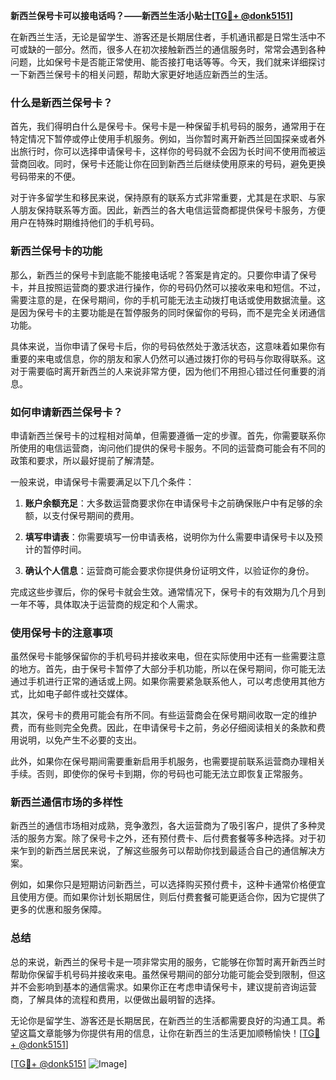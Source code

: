 **新西兰保号卡可以接电话吗？——新西兰生活小贴士[[TG💪+ @donk5151](https://t.me/s/donk5151)]**

在新西兰生活，无论是留学生、游客还是长期居住者，手机通讯都是日常生活中不可或缺的一部分。然而，很多人在初次接触新西兰的通信服务时，常常会遇到各种问题，比如保号卡是否能正常使用、能否接打电话等等。今天，我们就来详细探讨一下新西兰保号卡的相关问题，帮助大家更好地适应新西兰的生活。

### 什么是新西兰保号卡？

首先，我们得明白什么是保号卡。保号卡是一种保留手机号码的服务，通常用于在特定情况下暂停或停止使用手机服务。例如，当你暂时离开新西兰回国探亲或者外出旅行时，你可以选择申请保号卡，这样你的号码就不会因为长时间不使用而被运营商回收。同时，保号卡还能让你在回到新西兰后继续使用原来的号码，避免更换号码带来的不便。

对于许多留学生和移民来说，保持原有的联系方式非常重要，尤其是在求职、与家人朋友保持联系等方面。因此，新西兰的各大电信运营商都提供保号卡服务，方便用户在特殊时期维持他们的手机号码。

### 新西兰保号卡的功能

那么，新西兰的保号卡到底能不能接电话呢？答案是肯定的。只要你申请了保号卡，并且按照运营商的要求进行操作，你的号码仍然可以接收来电和短信。不过，需要注意的是，在保号期间，你的手机可能无法主动拨打电话或使用数据流量。这是因为保号卡的主要功能是在暂停服务的同时保留你的号码，而不是完全关闭通信功能。

具体来说，当你申请了保号卡后，你的号码依然处于激活状态，这意味着如果你有重要的来电或信息，你的朋友和家人仍然可以通过拨打你的号码与你取得联系。这对于需要临时离开新西兰的人来说非常方便，因为他们不用担心错过任何重要的消息。

### 如何申请新西兰保号卡？

申请新西兰保号卡的过程相对简单，但需要遵循一定的步骤。首先，你需要联系你所使用的电信运营商，询问他们提供的保号卡服务。不同的运营商可能会有不同的政策和要求，所以最好提前了解清楚。

一般来说，申请保号卡需要满足以下几个条件：

1. **账户余额充足**：大多数运营商要求你在申请保号卡之前确保账户中有足够的余额，以支付保号期间的费用。
   
2. **填写申请表**：你需要填写一份申请表格，说明你为什么需要申请保号卡以及预计的暂停时间。

3. **确认个人信息**：运营商可能会要求你提供身份证明文件，以验证你的身份。

完成这些步骤后，你的保号卡就会生效。通常情况下，保号卡的有效期为几个月到一年不等，具体取决于运营商的规定和个人需求。

### 使用保号卡的注意事项

虽然保号卡能够保留你的手机号码并接收来电，但在实际使用中还有一些需要注意的地方。首先，由于保号卡暂停了大部分手机功能，所以在保号期间，你可能无法通过手机进行正常的通话或上网。如果你需要紧急联系他人，可以考虑使用其他方式，比如电子邮件或社交媒体。

其次，保号卡的费用可能会有所不同。有些运营商会在保号期间收取一定的维护费，而有些则完全免费。因此，在申请保号卡之前，务必仔细阅读相关的条款和费用说明，以免产生不必要的支出。

此外，如果你在保号期间需要重新启用手机服务，也需要提前联系运营商办理相关手续。否则，即使你的保号卡到期，你的号码也可能无法立即恢复正常服务。

### 新西兰通信市场的多样性

新西兰的通信市场相对成熟，竞争激烈，各大运营商为了吸引客户，提供了多种灵活的服务方案。除了保号卡之外，还有预付费卡、后付费套餐等多种选择。对于初来乍到的新西兰居民来说，了解这些服务可以帮助你找到最适合自己的通信解决方案。

例如，如果你只是短期访问新西兰，可以选择购买预付费卡，这种卡通常价格便宜且使用方便。而如果你计划长期居住，则后付费套餐可能更适合你，因为它提供了更多的优惠和服务保障。

### 总结

总的来说，新西兰的保号卡是一项非常实用的服务，它能够在你暂时离开新西兰时帮助你保留手机号码并接收来电。虽然保号期间的部分功能可能会受到限制，但这并不会影响到基本的通信需求。如果你正在考虑申请保号卡，建议提前咨询运营商，了解具体的流程和费用，以便做出最明智的选择。

无论你是留学生、游客还是长期居民，在新西兰的生活都需要良好的沟通工具。希望这篇文章能够为你提供有用的信息，让你在新西兰的生活更加顺畅愉快！[[TG💪+ @donk5151](https://t.me/s/donk5151)]

[[TG💪+ @donk5151](https://t.me/s/donk5151) ![Image](https://i.postimg.cc/rwNCRYN7/Snipaste-2025-04-30-17-27-05.png)]